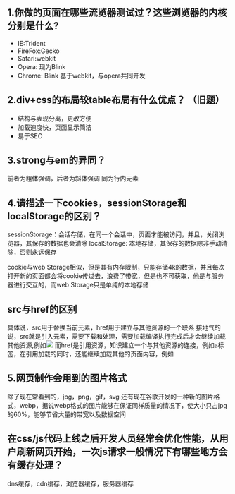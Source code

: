 ## 1.你做的页面在哪些流览器测试过？这些浏览器的内核分别是什么?
* IE:Trident
* FireFox:Gecko
* Safari:webkit
* Opera: 现为Blink
* Chrome: Blink 基于webkit，与opera共同开发


## 2.div+css的布局较table布局有什么优点？  （旧题）
* 结构与表现分离，更改方便
* 加载速度快，页面显示简洁
* 易于SEO

## 3.strong与em的异同？
前者为粗体强调，后者为斜体强调
同为行内元素

## 4.请描述一下cookies，sessionStorage和localStorage的区别？
sessionStorage：会话存储，在同一个会话中，页面才能被访问，并且，关闭浏览器，其保存的数据也会清除
localStorage: 本地存储，其保存的数据除非手动清除，否则永远保存

cookie与web Storage相似，但是其有内存限制，只能存储4k的数据，并且每次打开新的页面都会将cookie传过去，浪费了带宽，但是也不可获取，他是与服务器进行交互的，而web Storage只是单纯的本地存储

## src与href的区别
具体说，src用于替换当前元素，href用于建立与其他资源的一个联系
接地气的说，src就是引入元素，需要下载和处理，需要加载编译执行完成后才会继续加载其他资源,例如<img src="xx.jpg">
而href是引用资源，知识建立一个与其他资源的连接，例如a标签，在引用加载的同时，还能继续加载其他的页面内容，例如<link href="common.css">


## 5.网页制作会用到的图片格式
除了现在常看到的，jpg，png，gif，svg
还有现在谷歌开发的一种新的图片格式，webp，据说webp格式的图片能够在保证同样质量的情况下，使大小只占jpg的60%，能够节省大量的带宽以及数据空间

## 在css/js代码上线之后开发人员经常会优化性能，从用户刷新网页开始，一次js请求一般情况下有哪些地方会有缓存处理？
dns缓存，cdn缓存，浏览器缓存，服务器缓存


